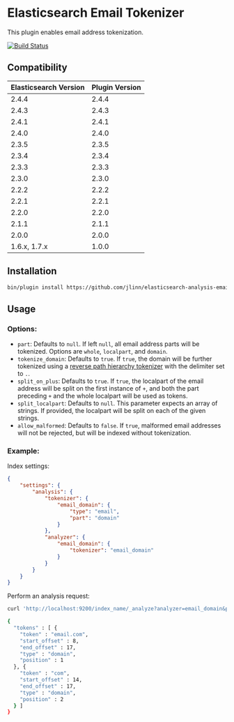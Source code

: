 # Elasticsearch Email Tokenizer

This plugin enables email address tokenization.

[![Build Status](https://secure.travis-ci.org/jlinn/elasticsearch-analysis-email.png?branch=master)](http://travis-ci.org/jlinn/elasticsearch-analysis-email)

## Compatibility
| Elasticsearch Version | Plugin Version |
|-----------------------|----------------|
| 2.4.4 | 2.4.4 |
| 2.4.3 | 2.4.3 |
| 2.4.1 | 2.4.1 |
| 2.4.0 | 2.4.0 |
| 2.3.5 | 2.3.5 |
| 2.3.4 | 2.3.4 |
| 2.3.3 | 2.3.3 |
| 2.3.0 | 2.3.0 |
| 2.2.2 | 2.2.2 |
| 2.2.1 | 2.2.1 |
| 2.2.0 | 2.2.0 |
| 2.1.1 | 2.1.1 |
| 2.0.0 | 2.0.0 |
| 1.6.x, 1.7.x | 1.0.0 |

## Installation
```bash
bin/plugin install https://github.com/jlinn/elasticsearch-analysis-email/releases/download/v2.4.4/elasticsearch-analysis-email-2.4.4.zip
```

## Usage
### Options:
* `part`: Defaults to `null`. If left `null`, all email address parts will be tokenized. Options are `whole`, `localpart`, and `domain`.
* `tokenize_domain`: Defaults to `true`. If `true`, the domain will be further tokenized using a [reverse path hierarchy tokenizer](https://www.elastic.co/guide/en/elasticsearch/reference/current/analysis-pathhierarchy-tokenizer.html) with the delimiter set to `.`.
* `split_on_plus`: Defaults to `true`. If `true`, the localpart of the email address will be split on the first instance of `+`, and both the part preceding `+` and the whole localpart will be used as tokens.
* `split_localpart`: Defaults to `null`. This parameter expects an array of strings. If provided, the localpart will be split on each of the given strings.
* `allow_malformed`: Defaults to `false`. If `true`, malformed email addresses will not be rejected, but will be indexed without tokenization.

### Example:
Index settings:
```json
{
	"settings": {
		"analysis": {
			"tokenizer": {
				"email_domain": {
					"type": "email",
					"part": "domain"
				}
			},
			"analyzer": {
				"email_domain": {
					"tokenizer": "email_domain"
				}
			}
		}
	}
}
```

Perform an analysis request:
```bash
curl 'http://localhost:9200/index_name/_analyze?analyzer=email_domain&pretty' -d 'foo+bar@email.com'

{
  "tokens" : [ {
    "token" : "email.com",
    "start_offset" : 8,
    "end_offset" : 17,
    "type" : "domain",
    "position" : 1
  }, {
    "token" : "com",
    "start_offset" : 14,
    "end_offset" : 17,
    "type" : "domain",
    "position" : 2
  } ]
}
```